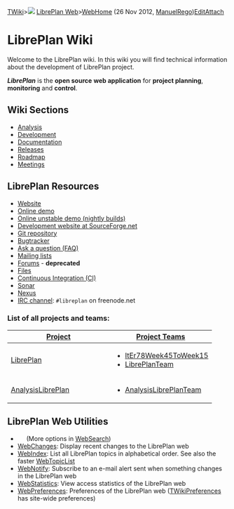 [TWiki](/twiki/Main/WebHome)&gt;![](/twiki/TWiki/TWikiDocGraphics/web-bg-small.gif) [LibrePlan Web](/twiki/LibrePlan/WebHome)&gt;[WebHome](http://wiki.libreplan-enterprise.com/twiki/LibrePlan/WebHome "Topic revision: 29 (26 Nov 2012 - 12:13:07)") (26 Nov 2012, [ManuelRego](/twiki/Main/ManuelRego))[Edit](http://wiki.libreplan-enterprise.com/twiki/bin/edit/LibrePlan/WebHome?t=1520337989 "Edit this topic text")[Attach](/twiki/bin/attach/LibrePlan/WebHome "Attach an image or document to this topic")

 LibrePlan Wiki
==================================================================================

Welcome to the LibrePlan wiki. In this wiki you will find technical information about the development of LibrePlan project.

***LibrePlan*** is the **open source** **web application** for **project planning**, **monitoring** and **control**.

 Wiki Sections
----------------------------------------------

-   [Analysis](/twiki/LibrePlan/AnalysisLibrePlan)
-   [Development](/twiki/LibrePlan/LibrePlan)
-   [Documentation](/twiki/LibrePlan/Documentation)
-   [Releases](/twiki/LibrePlan/ReleaseS)
-   [Roadmap](/twiki/LibrePlan/RoadMap)
-   [Meetings](/twiki/LibrePlan/Meetings)

 LibrePlan Resources
-------------------------------------------------------------------------------------------------

-   [Website](http://www.libreplan.com/)
-   [Online demo](http://demo.libreplan.org/)
-   [Online unstable demo (nightly builds)](http://unstable.libreplan.org/)
-   [Development website at SourceForge.net](http://sourceforge.net/projects/libreplan/)
-   [Git repository](https://github.com/Igalia/libreplan)
-   [Bugtracker](http://bugs.libreplan.org/)
-   [Ask a question (FAQ)](http://ask.libreplan.org/)
-   [Mailing lists](http://sourceforge.net/mail/?group_id=302765)
-   [Forums](http://sourceforge.net/projects/libreplan/forums) - **deprecated**
-   [Files](http://sourceforge.net/projects/libreplan/files/)
-   [Continuous Integration (CI)](http://jenkins.libreplan.org/)
-   [Sonar](http://sonar.libreplan.org/)
-   [Nexus](http://nexus.libreplan.org/)
-   [IRC channel](http://webchat.freenode.net/?channels=#libreplan): `#libreplan` on freenode.net

###  List of all projects and teams:

<table>
<colgroup>
<col width="50%" />
<col width="50%" />
</colgroup>
<thead>
<tr class="header">
<th><a href="http://wiki.libreplan-enterprise.com/twiki/LibrePlan/WebHome?sortcol=0;table=1;up=0#sorted_table" title="Sort by this column">Project</a></th>
<th><a href="http://wiki.libreplan-enterprise.com/twiki/LibrePlan/WebHome?sortcol=1;table=1;up=0#sorted_table" title="Sort by this column">Project Teams</a></th>
</tr>
</thead>
<tbody>
<tr class="odd">
<td><a href="/twiki/LibrePlan/LibrePlan">LibrePlan</a></td>
<td><ul>
<li><a href="/twiki/LibrePlan/ItEr78Week45ToWeek15">ItEr78Week45ToWeek15</a></li>
<li><a href="/twiki/LibrePlan/LibrePlanTeam">LibrePlanTeam</a></li>
</ul></td>
</tr>
<tr class="even">
<td><a href="/twiki/LibrePlan/AnalysisLibrePlan">AnalysisLibrePlan</a></td>
<td><ul>
<li><a href="/twiki/LibrePlan/AnalysisLibrePlanTeam">AnalysisLibrePlanTeam</a></li>
</ul></td>
</tr>
</tbody>
</table>

 LibrePlan Web Utilities
-------------------------------------------------------------------------------------------------------------

-        (More options in [WebSearch](/twiki/LibrePlan/WebSearch))
-   [WebChanges](/twiki/LibrePlan/WebChanges): Display recent changes to the LibrePlan web
-   [WebIndex](/twiki/LibrePlan/WebIndex): List all LibrePlan topics in alphabetical order. See also the faster [WebTopicList](/twiki/LibrePlan/WebTopicList)
-   [WebNotify](/twiki/LibrePlan/WebNotify): Subscribe to an e-mail alert sent when something changes in the LibrePlan web
-   [WebStatistics](/twiki/LibrePlan/WebStatistics): View access statistics of the LibrePlan web
-   [WebPreferences](/twiki/LibrePlan/WebPreferences): Preferences of the LibrePlan web ([TWikiPreferences](/twiki/TWiki/TWikiPreferences) has site-wide preferences)

